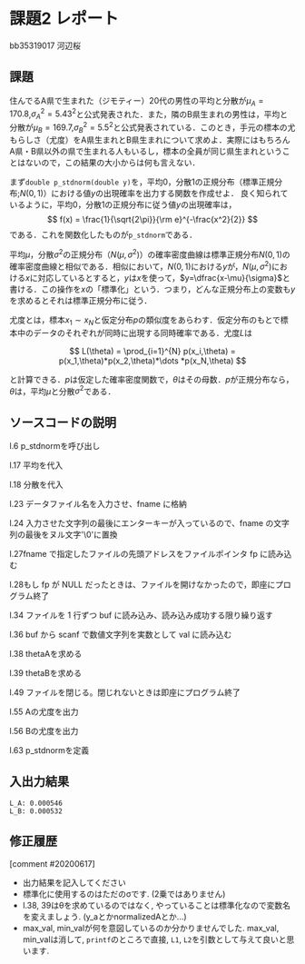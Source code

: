 # 課題2 レポート

bb35319017 河辺桜

## 課題

住んでるA県で生まれた（ジモティー）20代の男性の平均と分散が$\mu_{A}=170.8$,$\sigma^2_{A}={5.43}^2$と公式発表された．また，隣のB県生まれの男性は，平均と分散が$\mu_{B}=169.7$,$\sigma^2_{B}={5.5}^2$と公式発表されている．このとき，手元の標本の尤もらしさ（尤度）をA県生まれとB県生まれについて求めよ．実際にはもちろんA県・B県以外の県で生まれる人もいるし，標本の全員が同じ県生まれということはないので，この結果の大小からは何も言えない．
   
まず`double p_stdnorm(double y)`を，平均0，分散1の正規分布（標準正規分布;$N(0,1)$）における値$y$の出現確率を出力する関数を作成せよ．
良く知られているように，平均0，分散1の正規分布に従う値$y$の出現確率は，
$$
  f(x) = \frac{1}{\sqrt{2\pi}}{\rm e}^{-\frac{x^2}{2}}
$$
である．これを関数化したものが`p_stdnorm`である．

平均$\mu$，分散$\sigma^2$の正規分布（$N(\mu,\sigma^2)$）の確率密度曲線は標準正規分布$N(0,1)$の確率密度曲線と相似である．相似において，$N(0,1)$における$y$が，$N(\mu,\sigma^2)$における$x$に対応しているとすると，$y$は$x$を使って，$y=\dfrac{x-\mu}{\sigma}$と書ける．この操作を$x$の「標準化」という．つまり，どんな正規分布上の変数も$y$を求めるとそれは標準正規分布に従う．

尤度とは，標本$x_1\sim x_N$と仮定分布$p$の類似度をあらわす．仮定分布のもとで標本中のデータのそれぞれが同時に出現する同時確率である．尤度$L$は

$$
L(\theta) = \prod_{i=1}^{N} p(x_i,\theta) = p(x_1,\theta)*p(x_2,\theta)*\dots *p(x_N,\theta)
$$

と計算できる．$p$は仮定した確率密度関数で，$\theta$はその母数．$p$が正規分布なら，$\theta$は，平均$\mu$と分散$\sigma^2$である．

## ソースコードの説明

l.6 p_stdnormを呼び出し

l.17 平均を代入

l.18 分散を代入

l.23 データファイル名を入力させ、fname に格納

l.24 入力させた文字列の最後にエンターキーが入っているので、fname の文字列の最後をヌル文字'\0'に置換

l.27fname で指定したファイルの先頭アドレスをファイルポインタ fp に読み込む

l.28もし fp が NULL だったときは、ファイルを開けなかったので，即座にプログラム終了

l.34 ファイルを 1 行ずつ buf に読み込み、読み込み成功する限り繰り返す

l.36 buf から scanf で数値文字列を実数として val に読み込む

l.38 thetaAを求める

l.39 thetaBを求める

l.49 ファイルを閉じる。閉じれないときは即座にプログラム終了

l.55 Aの尤度を出力

l.56 Bの尤度を出力

l.63 p_stdnormを定義


## 入出力結果

```
L_A: 0.000546
L_B: 0.000532
```

## 修正履歴
[comment #20200617]
- 出力結果を記入してください
- 標準化に使用するのはただのσです. (2乗ではありません)
- l.38, 39はθを求めているのではなく, やっていることは標準化なので変数名を変えましょう. (y_aとかnormalizedAとか...)
- max_val, min_valが何を意図しているのか分かりませんでした.  max_val, min_valは消して, `printf`のところで直接, `L1`, `L2`を引数として与えて良いと思います. 

